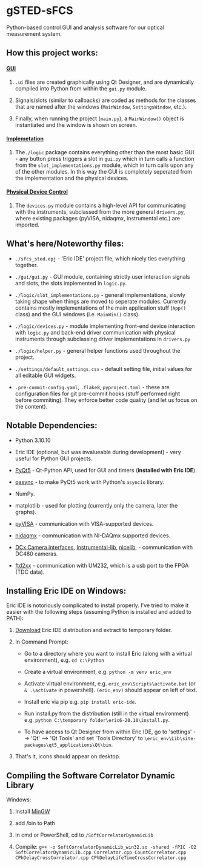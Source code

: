 # gSTED-sFCS

Python-based control GUI and analysis software for our optical measurement system.

## How this project works:

#### <u>GUI</u>

1. `.ui` files are created graphically using Qt Designer, and are dynamically compiled into Python from within the `gui.py` module.

2. Signals/slots (similar to callbacks) are coded as methods for the classes that are named after the windows (`MainWindow`, `SettingsWindow`, etc.).

3. Finally, when running the project (`main.py`), a `MainWindow()` object is instantiated and the window is shown on screen.

#### <u>Implemetation</u>

1. The`./logic` package contains everything other than the most basic GUI - any button press triggers a slot in `gui.py` which in turn calls a function from the `slot_implementations.py` module, which in turn calls upon any of the other modules. In this way the GUI is completely seperated from the implementation and the physical devices.

#### <u>Physical Device Control</u>

1. The `devices.py` module contains a high-level API for communicating with the instruments, subclassed from the more general `drivers.py`, where existing packages (pyVISA, nidaqmx, instrumental etc.) are imported.

## What's here/Noteworthy files:

- `./sfcs_sted.epj` - 'Eric IDE' project file, which nicely ties everything together.

- `./gui/gui.py` - GUI module, containing strictly user interaction signals and slots, the slots implemented in `logic.py`.

- `./logic/slot_implementations.py` - general implementations, slowly taking shape when things are moved to seperate modules. Currently contains mostly implementations of the main application stuff (`App()` class) and the GUI windows (i.e. `MainWin()` class).

- `./logic/devices.py` - module implementing front-end device interaction with `logic.py` and back-end driver communication with physical instruments through subclassing driver implementations in `drivers.py`

- `./logic/helper.py` - general helper functions used throughout the project.

- `./settings/default_settings.csv` - default setting file, initial values for all editable GUI widgets.

- `.pre-commit-config.yaml`, `.flake8`, `pyproject.toml` - these are configuration files for git pre-commit hooks (stuff performed right before commiting). They enforce better code quality (and let us focus on the content).

## Notable Dependencies:

- Python 3.10.10

- Eric IDE (optional, but was invalueable during development) - very useful for Python GUI projects.

- [PyQt5](https://pypi.org/project/PyQt5/) - Qt-Python API, used for GUI and timers (**installed with Eric IDE**).

- [qasync](https://github.com/CabbageDevelopment/qasync) - to make PyQt5 work with Python's `asyncio` library.

- NumPy.

- matplotlib - used for plotting (currently only the camera, later the graphs).

- [pyVISA](https://pypi.org/project/PyVISA/) - communication with VISA-supported devices.

- [nidaqmx](https://pypi.org/project/nidaqmx/) - communication with NI-DAQmx supported devices.

- [DCx Camera interfaces](https://www.thorlabs.com/software_pages/ViewSoftwarePage.cfm?Code=ThorCam), [Instrumental-lib](https://pypi.org/project/Instrumental-lib/), [nicelib](https://pypi.org/project/NiceLib/),  - communication with DC480 cameras.

- [ftd2xx](https://github.com/snmishra/ftd2xx) - communication with UM232, which is a usb port to the FPGA (TDC data).


## Installing Eric IDE on Windows:

Eric IDE is notoriously complicated to install properly. I've tried to make it easier with the following steps (assuming Python is installed and added to PATH):

1. [Download](https://sourceforge.net/projects/eric-ide/) Eric IDE distribution and extract to temporary folder.

2. In Command Prompt:
   
   * Go to a directory where you want to install Eric (along with a virtual environment), e.g. `cd c:\Python`
   
   * Create a virtual environment, e.g. `python -m venv eric_env`
   
   * Activate virtual environment, e.g. `eric_env\Scripts\activate.bat` (or `& .\activate` in powershell). `(eric_env)` should appear on left of text.
   
   * Install eric via pip e.g. `pip install eric-ide`.
   
   * Run install.py from the distribution (still in the virtual environment) e.g. `python C:\temporary folder\eric6-20.10\install.py`.
   
   * To have access to Qt Designer from within Eric IDE, go to 'settings' --> 'Qt' --> 'Qt Tools' and set 'Tools Directory' to `\eric_env\Lib\site-packages\qt5_applications\Qt\bin`.

3. That's it, icons should appear on desktop.

## Compiling the Software Correlator Dynamic Library

Windows:

1. Install [MinGW](https://sourceforge.net/projects/mingw/)

2. add /bin to Path

3. in cmd or PowerShell, cd to `/SoftCorrelatorDynamicLib`

4. Compile: `g++ -o SoftCorrelatorDynamicLib_win32.so -shared -fPIC -O2 SoftCorrelatorDynamicLib.cpp Correlator.cpp CountCorrelator.cpp CPhDelayCrossCorrelator.cpp CPhDelayLifeTimeCrossCorrelator.cpp`
